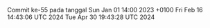 Commit ke-55 pada tanggal Sun Jan 01 14:00 2023 +0100
Fri Feb 16 14:43:06 UTC 2024
Tue Apr 30 19:43:28 UTC 2024
